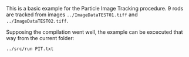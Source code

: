This is a basic example for the Particle Image Tracking procedure.
9 rods are tracked from images `../ImageDataTEST01.tiff` and `../ImageDataTEST02.tiff`.

Supposing the compilation went well, the example can be excecuted that way from the current folder:

```sh
../src/run PIT.txt
```

